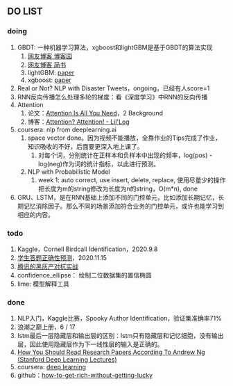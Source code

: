 ## DO LIST

### doing
1. GBDT: 一种机器学习算法，xgboost和lightGBM是基于GBDT的算法实现
   1. [网友博客 博客园](https://www.cnblogs.com/pinard/p/6140514.html)
   2. [网友博客 简书](https://www.jianshu.com/p/005a4e6ac775)
   3. lightGBM: [paper](https://papers.nips.cc/paper/6907-lightgbm-a-highly-efficient-gradient-boosting-decision-tree.pdf)
   4. xgboost: [paper](https://arxiv.org/pdf/1603.02754.pdf)
2. Real or Not? NLP with Disaster Tweets，ongoing，已经有人score=1
3. RNN反向传播怎么处理多轮的梯度：看《深度学习》中RNN的反向传播
4. Attention
   1. 论文：[Attention Is All You Need](https://papers.nips.cc/paper/7181-attention-is-all-you-need.pdf)，2 Background
   2. 博客：[Attention? Attention! - Lil'Log](https://lilianweng.github.io/lil-log/2018/06/24/attention-attention.html)
5. coursera: nlp from deeplearning.ai
   1. space vector done。因为视频不能播放，全靠作业的Tips完成了作业，知识吸收的不好，后面要更深入地上课了。
      1. 对每个词，分别统计在正样本和负样本中出现的频率，log(pos) - log(neg)作为词的统计指标，以此进行预测。
   2. NLP with Probabilistic Model
      1. week 1: auto correct, use insert, delete, replace, 使用尽量少的操作把长度为m的string修改为长度为n的string，O(m*n), done
6. GRU、LSTM，是在RNN基础上添加不同的门控单元，比如添加长期记忆，长期记忆消除因子。那么不同的场景添加符合业务的门控单元，或许也能学习到相应的内容。
### todo
1. Kaggle，Cornell Birdcall Identification，2020.9.8
2. [学生答题正确性预测](https://www.biendata.xyz/competition/chaindream_mooccube_task2/)，2020.11.15
3. [腾讯的黑灰产对抗实战](https://mp.weixin.qq.com/s/JO4xbmGenjZnt_1tJBO4jA)
4. confidence_ellipse： 绘制二位数据集的置信椭圆
5. lime: 模型解释工具

### done
1. NLP入门，Kaggle比赛，Spooky Author Identification，验证集准确率71%
2. 浪潮之巅上册，6 / 17
3. lstm最后一层隐藏层和输出层的区别：lstm只有隐藏层和记忆细胞，没有输出层，因此使用隐藏层作为下一线性层的输入是正确的。
4. [How You Should Read Research Papers According To Andrew Ng (Stanford Deep Learning Lectures)](https://towardsdatascience.com/how-you-should-read-research-papers-according-to-andrew-ng-stanford-deep-learning-lectures-98ecbd3ccfb3)
5. coursera: [deep learning](https://www.coursera.org/learn/neural-networks-deep-learning/home/welcome)
6. github：[how-to-get-rich-without-getting-lucky](https://github.com/fat-garage/how-to-get-rich-without-getting-lucky)

